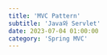 ```yaml
---
title: 'MVC Pattern'
subtitle: 'Java와 Servlet'
date: 2023-07-04 01:00:00
category: 'Spring MVC'
---
```

